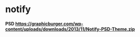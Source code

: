 # notify
#### PSD https://graphicburger.com/wp-content/uploads/downloads/2013/11/Notify-PSD-Theme.zip

